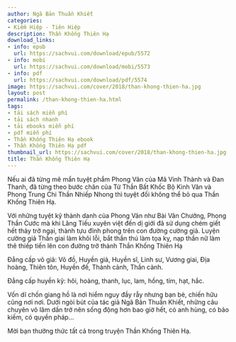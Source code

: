 ```yaml
---
author: Ngã Bản Thuần Khiết
categories:
- Kiếm Hiệp - Tiên Hiệp
description: Thần Khống Thiên Hạ
download_links:
- info: epub
  url: https://sachvui.com/download/epub/5572
- info: mobi
  url: https://sachvui.com/download/mobi/5573
- info: pdf
  url: https://sachvui.com/download/pdf/5574
image: https://sachvui.com/cover/2018/than-khong-thien-ha.jpg
layout: post
permalink: /than-khong-thien-ha.html
tags:
- tải sách miễn phí
- tải sách nhanh
- tải ebooks miễn phí
- pdf miễn phí
- Thần Khống Thiên Hạ ebook
- Thần Khống Thiên Hạ pdf
thumbnail_url: https://sachvui.com/cover/2018/than-khong-thien-ha.jpg
title: Thần Khống Thiên Hạ
---
```


 <div class="item-desc text-justify"> <p>Nếu ai đã từng mê mẩn tuyệt phẩm Phong Vân của Mã Vinh Thành và Đan Thanh, đã từng theo bước chân của Tử Thần Bất Khốc Bộ Kinh Vân và Phong Trung Chi Thần Nhiếp Nhong thì tuyệt đối không thể bỏ qua Thần Khống Thiên Hạ.</p><p>Với những tuyệt kỹ thành danh của Phong Vân như Bài Vân Chưởng, Phong Thần Cước mà khi Lăng Tiếu xuyên việt đến dị giới đã sử dụng chém giết hết thảy trở ngại, thành tựu đỉnh phong trên con đường cường giả. Luyện cường giả Thần giai làm khôi lỗi, bắt thần thú làm tọa kỵ, nạp thần nữ làm thê thiếp tiến lên con đường trở thành Thần Khống Thiên Hạ</p><p>Đẳng cấp võ giả: Võ đồ, Huyền giả, Huyền sĩ, Linh sư, Vương giai, Địa hoàng, Thiên tôn, Huyền đế, Thánh cảnh, Thần cảnh.</p><p>Đẳng cấp huyền kỹ: hôi, hoàng, thanh, lục, lam, hồng, tím, hạt, hắc.</p><p>Vốn dĩ chốn giang hồ là nơi hiểm nguy đầy rẫy nhưng bạn bè, chiến hữu cũng nơi nơi. Dưới ngòi bút của tác giả Ngã Bản Thuần Khiết, những câu chuyên võ lâm dần trở nên sống động hơn bao giờ hết, có anh hùng, có bảo kiếm, có quyền pháp...</p><p>Mời bạn thưởng thức tất cả trong truyện Thần Khống Thiên Hạ.</p> </div>